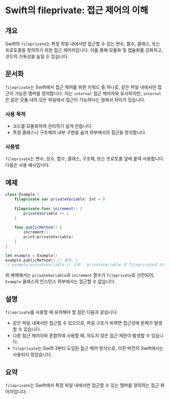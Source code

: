 <!--
Meta Description: # Swift의 fileprivate: 접근 제어의 이해 ## 개요 Swift의 `fileprivate`는 특정 파일 내에서만 접근할 수 있는 변수, 함수, 클래스, 또는 프로토콜을 정의하기 위한 접근 제어자입니다. 이를 통해 모듈화 및 캡슐화를 강화하고, 코드의 가독...
Meta Keywords: fileprivate, example, privatevariable, 있습니다, 내에서만
-->

# Swift의 fileprivate: 접근 제어의 이해

## 개요
Swift의 `fileprivate`는 특정 파일 내에서만 접근할 수 있는 변수, 함수, 클래스, 또는 프로토콜을 정의하기 위한 접근 제어자입니다. 이를 통해 모듈화 및 캡슐화를 강화하고, 코드의 가독성을 높일 수 있습니다.

## 문서화
`fileprivate`는 Swift에서 접근 제어를 위한 키워드 중 하나로, 같은 파일 내에서만 접근이 가능한 멤버를 정의합니다. 이는 `internal` 접근 제어자와 유사하지만, `internal`은 같은 모듈 내의 모든 파일에서 접근이 가능하다는 점에서 차이가 있습니다. 

### 사용 목적
- 코드를 모듈화하여 관리하기 쉽게 만듭니다.
- 특정 클래스나 구조체의 내부 구현을 숨겨 외부에서의 접근을 방지합니다.

### 사용법
`fileprivate`는 변수, 상수, 함수, 클래스, 구조체, 또는 프로토콜 앞에 붙여 사용합니다. 다음은 사용 예시입니다.

## 예제
```swift
class Example {
    fileprivate var privateVariable: Int = 0
    
    fileprivate func increment() {
        privateVariable += 1
    }
    
    func publicMethod() {
        increment()
        print(privateVariable)
    }
}

let example = Example()
example.publicMethod() // 출력: 1
// example.privateVariable // 오류: 'privateVariable'은 fileprivate로 보호되어 있습니다.
```

위 예제에서는 `privateVariable`과 `increment` 함수가 `fileprivate`로 선언되어, `Example` 클래스의 인스턴스 외부에서는 접근할 수 없습니다.

## 설명
`fileprivate`를 사용할 때 유의해야 할 점은 다음과 같습니다:
- 같은 파일 내에서만 접근할 수 있으므로, 파일 구조가 바뀌면 접근성에 문제가 발생할 수 있습니다.
- 다른 접근 제어자와 혼합하여 사용할 때, 의도치 않은 접근 제한이 발생할 수 있습니다.
- `fileprivate`는 Swift 3부터 도입된 접근 제어 방식으로, 이전 버전의 Swift에서는 사용되지 않았습니다.

## 요약
`fileprivate`는 Swift에서 특정 파일 내에서만 접근할 수 있는 멤버를 정의하는 접근 제어자입니다.
